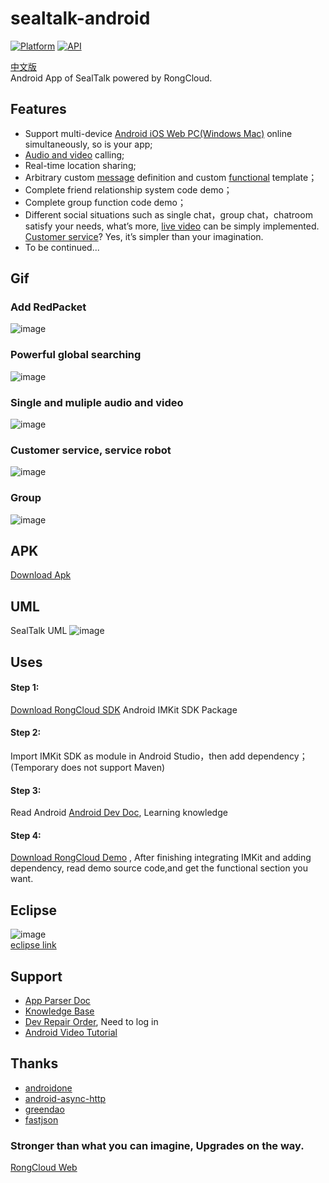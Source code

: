 # sealtalk-android
[![Platform](https://img.shields.io/badge/platform-android-green.svg)](http://developer.android.com/index.html)
[![API](https://img.shields.io/badge/API-9%2B-brightgreen.svg?style=flat)](https://android-arsenal.com/api?level=9)<br/>


[中文版](https://github.com/sealtalk/sealtalk-android/blob/master/README.zh.md)  <br/>
Android App of SealTalk powered by RongCloud.  

## Features
- Support multi-device [Android iOS Web PC(Windows Mac)](http://web.sealtalk.im/) online simultaneously, so is your app;
- [Audio and video](http://www.rongcloud.cn/docs/android_callkit.html) calling;
- Real-time location sharing;
- Arbitrary custom [message](http://www.rongcloud.cn/docs/android.html#消息自定义) definition and custom [functional](http://www.rongcloud.cn/docs/android.html#4、会话扩展功能自定义) template；
- Complete friend relationship system code demo；
- Complete group function code demo；
- Different social situations such as single chat，group chat，chatroom satisfy your needs, what’s more, [live video](http://rongcloud.cn/live) can be simply implemented. [Customer service](http://rongcloud.cn/customservice)? Yes, it’s simpler than your imagination.
- To be continued...

## Gif

### Add RedPacket
 
![image](https://github.com/sealtalk/sealtalk-android/blob/master/gif/redpacket.gif)<br/>
 
### Powerful global searching
 
![image](https://github.com/sealtalk/sealtalk-android/blob/master/gif/search.gif)<br/>
 
### Single and muliple audio and video
![image](https://github.com/sealtalk/sealtalk-android/blob/master/gif/audio_video.gif)<br/>
### Customer service, service robot
![image](https://github.com/sealtalk/sealtalk-android/blob/master/gif/customer_service.gif)<br/>
### Group
![image](https://github.com/sealtalk/sealtalk-android/blob/master/gif/group.gif)<br/>

## APK
[Download Apk](http://rongcloud.cn/sealtalk)<br/>

## UML
  SealTalk UML
 ![image](https://github.com/sealtalk/sealtalk-android/blob/master/screenshots/SealTalk_UML.png)<br/>

## Uses
#### Step 1:
[Download RongCloud SDK](http://rongcloud.cn/downloads) Android IMKit SDK Package
#### Step 2:
Import IMKit SDK as module in Android Studio，then add dependency；(Temporary does not support Maven)
#### Step 3:
Read Android [Android Dev Doc](http://www.rongcloud.cn/docs/android.html), Learning knowledge
#### Step 4:
[Download RongCloud Demo](https://github.com/sealtalk/sealtalk-android) , After finishing integrating IMKit and adding dependency, read demo source code,and get the functional section you want.

## Eclipse
![image](https://github.com/sealtalk/sealtalk-android/blob/master/screenshots/eclipse_icon.png)<br/>
[eclipse link](https://github.com/AnOneTable/sealtalk-eclipse)

## Support
 - [App Parser Doc](https://github.com/sealtalk/sealtalk-android/blob/master/sealtalk_parser.md)
 - [Knowledge Base](http://support.rongcloud.cn/)
 - [Dev Repair Order](https://developer.rongcloud.cn/signin?returnUrl=%2Fticket), Need to log in
 - [Android Video Tutorial](http://www.rongcloud.cn/docs/android_video_tutorials.html)
 
## Thanks
- [androidone](https://github.com/devinhu/androidone)
- [android-async-http](https://github.com/loopj/android-async-http)
- [greendao](https://github.com/greenrobot/greenDAO)
- [fastjson](https://github.com/alibaba/fastjson)

### Stronger than what you can imagine, Upgrades on the way.

[RongCloud Web](http://rongcloud.cn/downloads)

